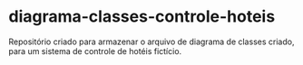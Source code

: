 # diagrama-classes-controle-hoteis
Repositório criado para armazenar o arquivo de diagrama de classes criado, para um sistema de controle de hotéis fictício.
